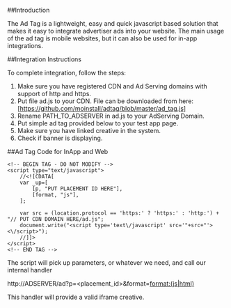 ##Introduction

The Ad Tag is a lightweight, easy and quick javascript based solution that makes it easy to integrate advertiser ads into your website.
The main usage of the ad tag is mobile websites, but it can also be used for in-app integrations.

##Integration Instructions

To complete integration, follow the steps: 
1. Make sure you have registered CDN and Ad Serving domains with support of http and https. 
2. Put file ad.js to your CDN. File can be downloaded from here: [https://github.com/moinstall/adtag/blob/master/ad_tag.js]
3. Rename PATH_TO_ADSERVER in ad.js to your AdServing Domain. 
4. Put simple ad tag provided below to your test app page. 
5. Make sure you have linked creative in the system.
6. Check if banner is displaying. 

##Ad Tag Code for InApp and Web
```
<!-- BEGIN TAG - DO NOT MODIFY -->
<script type="text/javascript">
    //<![CDATA[
    var _up=[
        [p, "PUT PLACEMENT ID HERE"],
        [format, "js"],
    ];

    var src = (location.protocol == 'https:' ? 'https:' : 'http:') + "// PUT CDN DOMAIN HERE/ad.js";
    document.write("<script type='text\/javascript' src='"+src+"'><\/script>");
    //]]>
</script>
<!-- END TAG -->
```

The script will pick up parameters, or whatever we need, and call our internal handler

http://ADSERVER/ad?p=<placement_id>&format=<format:(js|html)>

This handler will provide a valid iframe creative.

